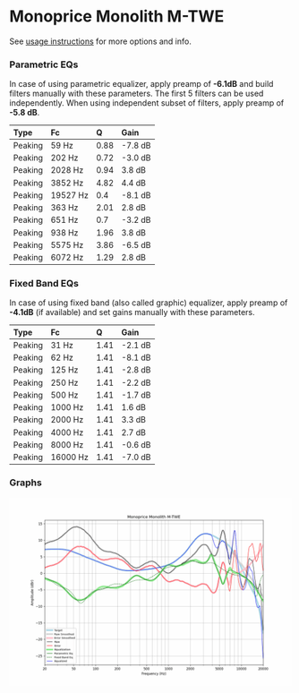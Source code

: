 # Monoprice Monolith M-TWE
See [usage instructions](https://github.com/jaakkopasanen/AutoEq#usage) for more options and info.

### Parametric EQs
In case of using parametric equalizer, apply preamp of **-6.1dB** and build filters manually
with these parameters. The first 5 filters can be used independently.
When using independent subset of filters, apply preamp of **-5.8 dB**.

| Type    | Fc       |    Q | Gain    |
|:--------|:---------|:-----|:--------|
| Peaking | 59 Hz    | 0.88 | -7.8 dB |
| Peaking | 202 Hz   | 0.72 | -3.0 dB |
| Peaking | 2028 Hz  | 0.94 | 3.8 dB  |
| Peaking | 3852 Hz  | 4.82 | 4.4 dB  |
| Peaking | 19527 Hz | 0.4  | -8.1 dB |
| Peaking | 363 Hz   | 2.01 | 2.8 dB  |
| Peaking | 651 Hz   | 0.7  | -3.2 dB |
| Peaking | 938 Hz   | 1.96 | 3.8 dB  |
| Peaking | 5575 Hz  | 3.86 | -6.5 dB |
| Peaking | 6072 Hz  | 1.29 | 2.8 dB  |

### Fixed Band EQs
In case of using fixed band (also called graphic) equalizer, apply preamp of **-4.1dB**
(if available) and set gains manually with these parameters.

| Type    | Fc       |    Q | Gain    |
|:--------|:---------|:-----|:--------|
| Peaking | 31 Hz    | 1.41 | -2.1 dB |
| Peaking | 62 Hz    | 1.41 | -8.1 dB |
| Peaking | 125 Hz   | 1.41 | -2.8 dB |
| Peaking | 250 Hz   | 1.41 | -2.2 dB |
| Peaking | 500 Hz   | 1.41 | -1.7 dB |
| Peaking | 1000 Hz  | 1.41 | 1.6 dB  |
| Peaking | 2000 Hz  | 1.41 | 3.3 dB  |
| Peaking | 4000 Hz  | 1.41 | 2.7 dB  |
| Peaking | 8000 Hz  | 1.41 | -0.6 dB |
| Peaking | 16000 Hz | 1.41 | -7.0 dB |

### Graphs
![](./Monoprice%20Monolith%20M-TWE.png)